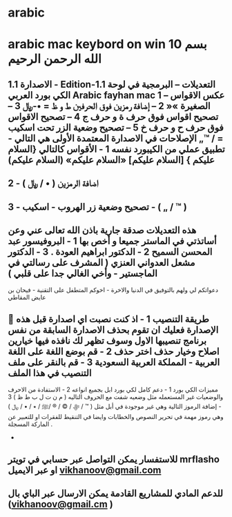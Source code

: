 # arabic
arabic mac keybord on win 10
بسم الله الرحمن الرحيم
======
الاصدارة 1.1 - Edition-1.1
التعديلات – البرمجية في لوحة الكي بورد العربي Arabic fayhan mac
1 – عكس الاقواس الصغيرة »«
2 – إضافة رمزين فوق الحرفين ط و ظ = •-﷼
3 – تصحيح اقواس فوق حرف ة و حرف ج 
4 – تصحيح الاقواس فوق حرف ح و حرف خ
5 – تصحيح وضعية الزر تحت اسكيب = / ™„
الإصلاحات في الاصدارة المعتمدة الأولى هي التالي - تطبيق عملي من الكيبورد نفسه
1 - الأقواس كالتالي
{السلام عليكم }
[السلام عليكم]
«السلام عليكم»
(السلام عليكم)
--
2 - اضافة الرمزين ( • / ﷼ )
--
3 - تصحيح وضعية زر الهروب - اسكيب - ( „ / ™ )
---
هذه التعديلات صدقة جارية باذن الله تعالى عني وعن أساتذتي في الماستر جميعا و أخص بها 
1 - البروفيسور عبد المحسن السميح
2 - الدكتور ابراهيم العودة .
3 - الدكتور مشعل العدواني العنزي ( المشرف على رسالتي في الماجستير - وأخي الغالي جدا على قلبي )
-
دعواتكم لي ولهم بالتوفيق في الدنيا والاخرة - اخوكم المتطفل على التقنية - فيحان بن عايض المقاطي 




طريقة التنصيب 
1 - اذ كنت نصبت اي اصدارة قبل هذه الإصدارة فعليك ان تقوم بحذف الاصدارة السابقة من نفس برنامج تنصيبها الاول وسوف تظهر لك نافذه فيها خيارين اصلاح وخيار حذف اختر حذف
2 - قم بوضع اللغة على اللغة العربية - المملكة العربية السعودية
3 - قم بالنقر على ملف التنصيب في هذا الملف 
-
مميزات الكي بورد
1 - دعم كامل لكي بورد ابل بجميع انواعه
2 - الاستفادة من الاحرف والوضعيات غير المستعمله مثل وضعيه شفت مع الحروف التاليه ( م ن ت ل ب ط ظ )
3 - إضافة الرموز التالية وهي غير موجودة في أبل مثل ( ™ / ﷻ / © / ® /ﷺ / ٭ / • / ﷼ ) وهي رموز مهمة في تحرير النصوص والخطابات وايضا في التنقيط للفقرات او للتعبير عن الماركة المسجلة .


-
للاستفسار يمكن التواصل عبر حسابي في تويتر mrflasho
او عبر الايميل vikhanoov@gmail.com
--
للدعم المادي للمشاريع القادمة يمكن الارسال عبر الباي بال (vikhanoov@gmail.cm )
--

